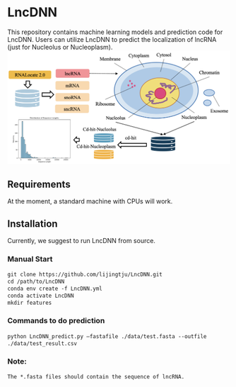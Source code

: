 # LncDNN
This repository contains machine learning models and prediction code for LncDNN. Users can utilize LncDNN to predict the localization of lncRNA (just for Nucleolus or Nucleoplasm).
![flowchart BstEP.](https://github.com/lijingtju/LncDNN/blob/main/data_process.png)

## Requirements
At the moment, a standard machine with CPUs will work.

## Installation
Currently, we suggest to run LncDNN from source.

### Manual Start
```
git clone https://github.com/lijingtju/LncDNN.git
cd /path/to/LncDNN
conda env create -f LncDNN.yml
conda activate LncDNN
mkdir features
```


### Commands to do prediction
```
python LncDNN_predict.py —fastafile ./data/test.fasta --outfile ./data/test_result.csv
```




### Note:
```
The *.fasta files should contain the sequence of lncRNA.
```
